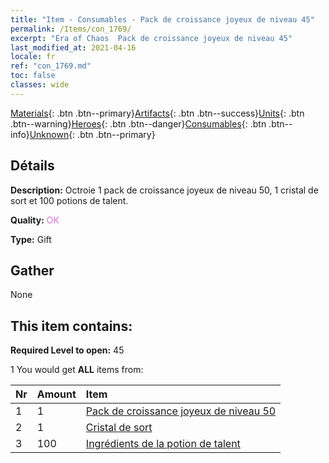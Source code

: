 ```yaml
---
title: "Item - Consumables - Pack de croissance joyeux de niveau 45"
permalink: /Items/con_1769/
excerpt: "Era of Chaos  Pack de croissance joyeux de niveau 45"
last_modified_at: 2021-04-16
locale: fr
ref: "con_1769.md"
toc: false
classes: wide
---
```

 [Materials](/fr/Items/){: .btn .btn--primary}[Artifacts](/fr/Items/Artifacts/){: .btn .btn--success}[Units](/fr/Items/Units/){: .btn .btn--warning}[Heroes](/fr/Items/Heroes/){: .btn .btn--danger}[Consumables](/fr/Items/Consumables/){: .btn .btn--info}[Unknown](/fr/Items/Unknown/){: .btn .btn--primary}

## Détails
 **Description:** Octroie 1 pack de croissance joyeux de niveau 50, 1 cristal de sort et 100 potions de talent.

 **Quality:** <span style="color: #DA70D6">OK</span>

 **Type:** Gift

## Gather

  None

## This item contains:

 **Required Level to open:** 45

 1 You would get **ALL** items  from:

  | Nr | Amount |     Item    |
  |:---|:-------|:------------|
  | 1 | 1 | [Pack de croissance joyeux de niveau 50](/fr/Items/con_1770/) |  | 
  | 2 | 1 | [Cristal de sort](/fr/Items/art_189/) |  | 
  | 3 | 100 | [Ingrédients de la potion de talent](/fr/Items/con_1120/) |  | 
